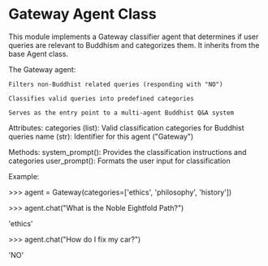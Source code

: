 # Gateway Agent Class

This module implements a Gateway classifier agent that determines if user queries
are relevant to Buddhism and categorizes them. It inherits from the base Agent class.

The Gateway agent:

    Filters non-Buddhist related queries (responding with "NO")

    Classifies valid queries into predefined categories

    Serves as the entry point to a multi-agent Buddhist Q&A system

Attributes:
categories (list): Valid classification categories for Buddhist queries
name (str): Identifier for this agent ("Gateway")

Methods:
system_prompt(): Provides the classification instructions and categories
user_prompt(): Formats the user input for classification

Example:

\>>> agent = Gateway(categories=['ethics', 'philosophy', 'history'])

\>>> agent.chat("What is the Noble Eightfold Path?")

'ethics'

\>>> agent.chat("How do I fix my car?")

'NO'